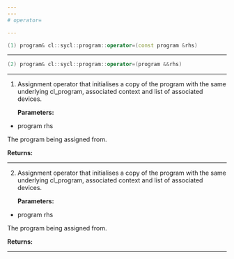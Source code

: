 ```yaml
---
---
# operator=

---
```


```cpp
(1) program& cl::sycl::program::operator=(const program &rhs)
```

---

```cpp
(2) program& cl::sycl::program::operator=(program &&rhs)
```

---

1. Assignment operator that initialises a copy of the program with the same underlying cl_program, associated context and list of associated devices. 

   **Parameters:**

  * program rhs

   The program being assigned from. 

   **Returns:** 

---

2. Assignment operator that initialises a copy of the program with the same underlying cl_program, associated context and list of associated devices. 

   **Parameters:**

  * program rhs

   The program being assigned from. 

   **Returns:** 

---

